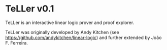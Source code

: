 # TeLLer v0.1

TeLLer is an interactive linear logic prover and proof explorer.

TeLLer was originally developed by Andy Kitchen (see https://github.com/andykitchen/linear-logic)
and further extended by João F. Ferreira.

